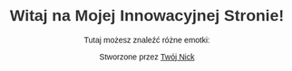 <!DOCTYPE html>
<html lang="en">
<head>
    <meta charset="UTF-8">
    <meta name="viewport" content="width=device-width, initial-scale=1.0">
    <title>Moja Innowacyjna Strona</title>
    <link rel="stylesheet" href="https://cdnjs.cloudflare.com/ajax/libs/font-awesome/5.15.4/css/all.min.css" integrity="sha512-nw+09u7Pwu1ib7bXzmwkPCK+Ot5c96qJmfUZP3CdLb5+qH5XbQ3ukz+QzTt4+qBrzCGpW2v1Vbntb4jvTztXlQ==" crossorigin="anonymous" referrerpolicy="no-referrer" />
    <style>
        body {
            font-family: Arial, sans-serif;
            text-align: center;
        }
        h1 {
            color: #333;
        }
        .emojis {
            font-size: 2rem;
        }
    </style>
</head>
<body>
    <h1>Witaj na Mojej Innowacyjnej Stronie!</h1>
    <p>Tutaj możesz znaleźć różne emotki:</p>
    <div class="emojis">
        <i class="far fa-smile"></i>
        <i class="far fa-grin-alt"></i>
        <i class="far fa-heart"></i>
        <i class="far fa-thumbs-up"></i>
        <i class="far fa-laugh"></i>
    </div>
    <p>Stworzone przez <a href="https://github.com/twój-nick">Twój Nick</a></p>
</body>
</html>
